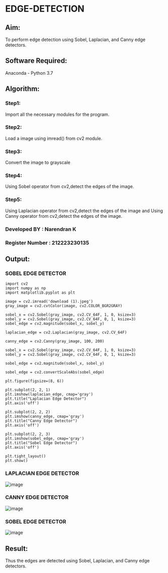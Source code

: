 # EDGE-DETECTION
## Aim:
To perform edge detection using Sobel, Laplacian, and Canny edge detectors.

## Software Required:
Anaconda - Python 3.7

## Algorithm:
### Step1:
Import all the necessary modules for the program.

### Step2:
Load a image using imread() from cv2 module.

### Step3:
Convert the image to grayscale

### Step4:
Using Sobel operator from cv2,detect the edges of the image.

### Step5:

Using Laplacian operator from cv2,detect the edges of the image and Using Canny operator from cv2,detect the edges of the image.

### Developed BY : Narendran K
### Register Number : 212223230135

## Output:
### SOBEL EDGE DETECTOR
```
import cv2
import numpy as np
import matplotlib.pyplot as plt

image = cv2.imread('download (1).jpeg')
gray_image = cv2.cvtColor(image, cv2.COLOR_BGR2GRAY)

sobel_x = cv2.Sobel(gray_image, cv2.CV_64F, 1, 0, ksize=3)  
sobel_y = cv2.Sobel(gray_image, cv2.CV_64F, 0, 1, ksize=3)  
sobel_edge = cv2.magnitude(sobel_x, sobel_y)

laplacian_edge = cv2.Laplacian(gray_image, cv2.CV_64F)

canny_edge = cv2.Canny(gray_image, 100, 200)

sobel_x = cv2.Sobel(gray_image, cv2.CV_64F, 1, 0, ksize=3)
sobel_y = cv2.Sobel(gray_image, cv2.CV_64F, 0, 1, ksize=3)

sobel_edge = cv2.magnitude(sobel_x, sobel_y)

sobel_edge = cv2.convertScaleAbs(sobel_edge)

plt.figure(figsize=(8, 6))

plt.subplot(2, 2, 1)
plt.imshow(laplacian_edge, cmap='gray')
plt.title("Laplacian Edge Detector")
plt.axis('off')

plt.subplot(2, 2, 2)
plt.imshow(canny_edge, cmap='gray')
plt.title("Canny Edge Detector")
plt.axis('off')

plt.subplot(2, 2, 3)
plt.imshow(sobel_edge, cmap='gray')  
plt.title("Sobel Edge Detector")
plt.axis('off')

plt.tight_layout()
plt.show()
```

### LAPLACIAN EDGE DETECTOR

![image](https://github.com/user-attachments/assets/22a57fd9-b1c7-4cbd-906b-83582cd6f9f7)



### CANNY EDGE DETECTOR

![image](https://github.com/user-attachments/assets/0eba188b-c56c-4998-a6c7-f271795067ca)

### SOBEL EDGE DETECTOR

![image](https://github.com/user-attachments/assets/d7263a51-36dc-4ad0-a373-345859cdbf9d)


## Result:
Thus the edges are detected using Sobel, Laplacian, and Canny edge detectors.
